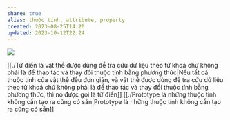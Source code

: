 ```yaml
---
share: true
alias: thuộc tính, attribute, property
created: 2023-08-25T14:20
updated: 2023-10-12T22:24
---
```

![](https://youtu.be/BRSg22VacUA?si=vlnEtXMkzdZB2hE3) 

[[./Từ điển là vật thể được dùng để tra cứu dữ liệu theo từ khoá chứ không phải là để thao tác và thay đổi thuộc tính bằng phương thức|Nếu tất cả thuộc tính của vật thể đều đơn giản, và vật thể được dùng để tra cứu dữ liệu theo từ khoá chứ không phải là để thao tác và thay đổi thuộc tính bằng phương thức, thì nó được gọi là từ điển]]
[[./Prototype là những thuộc tính không cần tạo ra cũng có sẵn|Prototype là những thuộc tính không cần tạo ra cũng có sẵn]]